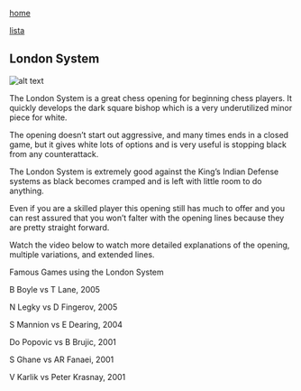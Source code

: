[home](/zaliczeniowe1awww/)

[lista](/zaliczeniowe1awww/lista/)

## London System

![alt text](https://www.thechesswebsite.com/wp-content/uploads/2012/07/londonsystem_big.png "London System")


The London System is a great chess opening for beginning chess players. It quickly develops the dark square bishop which is a very underutilized minor piece for white.

The opening doesn’t start out aggressive, and many times ends in a closed game, but it gives white lots of options and is very useful is stopping black from any counterattack.

The London System is extremely good against the King’s Indian Defense systems as black becomes cramped and is left with little room to do anything.

Even if you are a skilled player this opening still has much to offer and you can rest assured that you won’t falter with the opening lines because they are pretty straight forward.

Watch the video below to watch more detailed explanations of the opening, multiple variations, and extended lines.









Famous Games using the London System

B Boyle vs T Lane, 2005

N Legky vs D Fingerov, 2005

S Mannion vs E Dearing, 2004

Do Popovic vs B Brujic, 2001

S Ghane vs AR Fanaei, 2001

V Karlik vs Peter Krasnay, 2001

